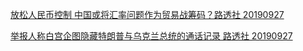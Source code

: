

[放松人民币控制 中国或将汇率问题作为贸易战筹码？路透社 20190927](https://cn.reuters.com/article/china-yuan-fx-regs-trade-war-0927-idCNKBS1WC04C)

[举报人称白宫企图隐藏特朗普与乌克兰总统的通话记录 路透社 20190927](https://cn.reuters.com/article/whistleblower-white-house-coverup-0926-t-idCNKBS1WC00T)

